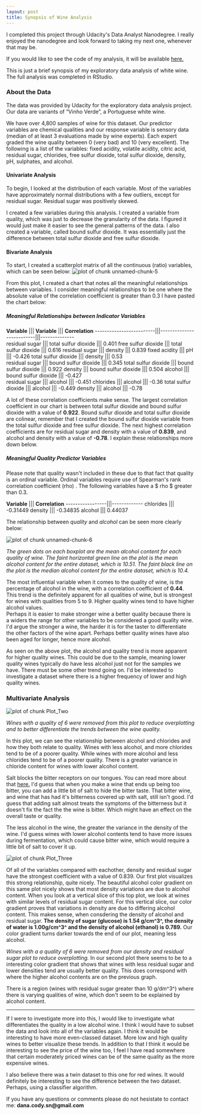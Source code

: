 ```yaml
---
layout: post
title: Synopsis of Wine Analysis
---
```


I completed this project through Udacity's Data Analyst Nanodegree. I really enjoyed the nanodegree and look forward to taking my next one, whenever that may be.

If you would like to see the code of my analysis, it will be available [here.](https://github.com/DanaCody/White-Wine-EDA)

This is just a brief synopsis of my exploratory data analysis of white wine. The full analysis was completed in RStudio.

### About the Data

The data was provided by Udacity for the exploratory data analysis project. Our data are variants of “Vinho Verde”, a Portuguese white wine. 

We have over 4,800 samples of wine for this dataset. Our predictor variables are chemical qualities and our response variable is sensory data (median of at least 3 evaluations made by wine experts). Each expert graded the wine quality between 0 (very bad) and 10 (very excellent). The following is a list of the variables: fixed acidity, volatile acidity, citric acid, residual sugar, chlorides, free sulfur dioxide, total sulfur dioxide, density, pH, sulphates, and alcohol.

#### Univariate Analysis

To begin, I looked at the distribution of each variable. Most of the variables have approximately normal distributions with a few outliers, except for residual sugar. Residual sugar was positively skewed.

I created a few variables during this analysis. I created a variable from quality, which was just to decrease the granularity of the data. I figured it would just make it easier to see the general patterns of the data. I also created a variable, called bound sulfur dioxide. It was essentially just the difference between total sulfur dioxide and free sulfur dioxide. 

#### Bivariate Analysis

To start, I created a scatterplot matrix of all the continuous (ratio) variables, which can be seen below:
![plot of chunk unnamed-chunk-5]({{"../assets/unnamed-chunk-5-1.png"}})

From this plot, I created a chart that notes all the meaningful relationships between variables. I consider meaningful relationships to be one where the absolute value of the correlation coefficient is greater than 0.3 I have pasted the chart below:

##### Meaningful Relationships between Indicator Variables

   __Variable__            |||    __Variable__          |||    __Correlation__ 
  -------------------------|||--------------------------|||--------------  
    residual sugar         |||   total sulfur dioxide   |||  0.401
    free sulfur dioxide    |||   total sulfur dioxide   |||  0.616
    residual sugar         |||   density                |||  0.839
    fixed acidity          |||   pH                     |||  -0.426
    total sulfur dioxide   |||   density                |||  0.53  
    residual sugar         |||   bound sulfur dioxide   |||  0.345
    total sulfur dioxide   |||   bound sulfur dioxide   |||  0.922
    density                |||   bound sulfur dioxide   |||  0.504
    alcohol                |||   bound sulfur dioxide   |||  -0.427    
    residual sugar         |||   alcohol                |||  -0.451
    chlorides              |||   alcohol                |||  -0.36
    total sulfur dioxide   |||   alcohol                |||  -0.449
    density                |||   alcohol                |||  -0.78
  
A lot of these correlation coefficients make sense. The largest correlation coefficient in our chart is between total sulfur dioxide and bound sulfur dioxide with a value of __0.922__. Bound sulfur dioxide and total sulfur dioxide are colinear, remember that I created the bound sulfur dioxide variable from the total sulfur dioxide and free sulfur dioxide. The next highest correlation coefficients are for residual sugar and density with a value of __0.839__, and alcohol and density with a value of __-0.78__. I explain these relationships more down below. 

##### Meaningful Quality Predictor Variables
  
Please note that quality wasn't included in these due to that fact that quality is an ordinal variable. Ordinal variables require use of Spearman's rank correlation coefficient (rho) . The following variables have a $ rho $ greater than
0.3.

 __Variable__    |||   __Correlation__
-----------------|||-------------
  chlorides      ||| -0.31449
  density        ||| -0.34835
  alcohol        ||| 0.44037

The relationship between _quality_ and _alcohol_ can be seen more clearly below:

![plot of chunk unnamed-chunk-6]({{"../assets/unnamed-chunk-6-1.png"}})

_The green dots on each boxplot are the mean alcohol content for each quality of wine. The faint horizontal green line on the plot is the mean alcohol content for the entire dataset, which is 10.51. The faint black line on the plot is the median alcohol content for the entire dataset, which is 10.4._  

The most influential variable when it comes to the quality of wine, is the percentage of alcohol in the wine, with a correlation coefficient of __0.44__. This trend is the definitely apparent for all qualities of wine, but is strongest for wines with qualities from 5 to 9. Higher quality wines tend to have higher alcohol values.  
Perhaps it is easier to make stronger wine a better quality because there is a widers the range for other variables to be considered a good quality wine. I'd argue the stronger a wine, the harder it is for the taster to differentiate the other factors of the wine apart. Perhaps better quality wines have also been aged for longer, hence more alcohol.

As seen on the above plot, the alcohol and quality trend is more apparent for higher quality wines. This could be due to the sample, meaning lower quality wines typically do have less alcohol just not for the samples we have. There must be some other trend going on. I'd be interested to investigate a dataset where there is a higher frequency of lower and high quality wines.

### Multivariate Analysis

![plot of chunk Plot_Two]({{"../assets/Plot_Two-1.png"}})

_Wines with a quality of 6 were removed from this plot to reduce overplotting and to better differentiate the trends between the wine quality._

In this plot, we can see the relationship between alcohol and chlorides and how they both relate to quality. Wines with less alcohol, and more chlorides tend to be of a poorer quality.  While wines with more alcohol and less chlorides tend to be of a poorer quality. There is a greater variance in chloride content for wines with lower alcohol content.

Salt blocks the bitter receptors on our tongues. You can read more about that
[here.](https://www.npr.org/sections/thesalt/2016/11/14/491376510/grapefruit-and-salt-the-science-behind-this-unlikely-power-couple) I'd guess that when you make a wine that ends up being too bitter, you can add a little bit of salt to hide the bitter taste. That bitter wine, and wine that has had it's bitterness covered up with salt, still isn't good. I'd guess that adding salt almost treats the symptoms of the bitterness but it doesn't fix the fact the the wine is bitter. Which might have an effect on the overall taste or quality.

The less alcohol in the wine, the greater the variance in the density of the wine. I'd guess wines with lower alcohol contents tend to have more issues during fermentation, which could cause bitter wine, which would require a little bit of salt to cover it up.


![plot of chunk Plot_Three]({{"../assets/Plot_Three-1.png"}})


Of all of the variables compared with eachother, density and residual sugar have the strongest coefficient with a value of 0.839. Our first plot visualizes this strong relationship, quite nicely. The beautiful alcohol color gradient on this same plot nicely shows that most density variations are due to alcohol content. When you look at a vertical slice of this top plot, we look at wines with similar levels of residual sugar content. For this vertical slice, our color gradient proves that variations in density are due to differing alcohol content. This makes sense, when consdering the density of alcohol and residual sugar. __The density of sugar (glucose) is 1.54 g/cm^3^, the density of water is 1.00g/cm^3^ and the density of alcohol (ethanol) is 0.789.__ Our color gradient turns darker towards the end of our plot, meaning less alcohol.

_Wines with a a quality of 6 were removed from our density and residual sugar plot to reduce overplotting._
In our second plot there seems to be to a interesting color gradient that shows that wines with less residual sugar and lower densities tend are usually better quality. This does correspond with where the higher alcohol contents are on the previous graph.  

There is a region (wines with residual sugar greater than 10 g/dm^3^) where there is varying qualities of wine, which don't seem to be explained by alcohol content.

*************

If I were to investigate more into this, I would like to investigate what differentiates the quality in a low alcohol wine. I think I would have to subset the data and look into all of the variables again. I think it would be interesting to have more even-classed dataset. More low and high quality wines to better visualize these trends.  In addition to that I think it would be interesting to see the price of the wine too, I feel I have read somewhere that certain moderately priced wines can be of the same quality as the more expensive wines. 

I also believe there was a twin dataset to this one for red wines. It would definitely be interesting to see the difference between the two dataset. Perhaps, using a classifier algorithm.

If you have any questions or comments please do not hesistate to contact me:
__dana.cody.sn@gmail.com__




  
  
